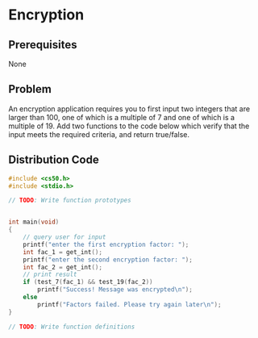 # Encryption

## Prerequisites
None

## Problem
An encryption application requires you to first input two integers that are larger than 100, one of which is a multiple of 7 and one of which is a multiple of 19. Add two functions to the code below which verify that the input meets the required criteria, and return true/false.  

## Distribution Code
```c
#include <cs50.h>
#include <stdio.h>

// TODO: Write function prototypes


int main(void)
{
    // query user for input
    printf("enter the first encryption factor: ");
    int fac_1 = get_int();
    printf("enter the second encryption factor: ");
    int fac_2 = get_int();
    // print result
    if (test_7(fac_1) && test_19(fac_2))
        printf("Success! Message was encrypted\n");
    else
        printf("Factors failed. Please try again later\n");
}

// TODO: Write function definitions

```